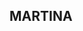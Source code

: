 <doctypehtml>
     <head><title>Martina</title></head>
       <body>
             <h2>MARTINA</h2>
       </body>
